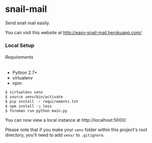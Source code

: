 # snail-mail
Send snail mail easily.

You can visit this website at http://easy-snail-mail.herokuapp.com/

### Local Setup

###### Requirements
- Python 2.7+
- virtualenv
- npm

```sh
$ virtualenv venv
$ source venv/bin/activate
$ pip install -r requirements.txt
$ npm install -g less
$ foreman run python main.py
```

You can now view a local instance at http://localhost:5000/

Please note that if you make your `venv` folder within this project's root directory, you'll need to add `venv/` to `.gitignore`.
